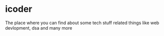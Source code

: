 # icoder
The place where you can find about some tech stuff related things like web devlopment, dsa and many more
